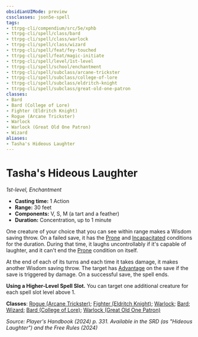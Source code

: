 ```yaml
---
obsidianUIMode: preview
cssclasses: json5e-spell
tags:
- ttrpg-cli/compendium/src/5e/xphb
- ttrpg-cli/spell/class/bard
- ttrpg-cli/spell/class/warlock
- ttrpg-cli/spell/class/wizard
- ttrpg-cli/spell/feat/fey-touched
- ttrpg-cli/spell/feat/magic-initiate
- ttrpg-cli/spell/level/1st-level
- ttrpg-cli/spell/school/enchantment
- ttrpg-cli/spell/subclass/arcane-trickster
- ttrpg-cli/spell/subclass/college-of-lore
- ttrpg-cli/spell/subclass/eldritch-knight
- ttrpg-cli/spell/subclass/great-old-one-patron
classes:
- Bard
- Bard (College of Lore)
- Fighter (Eldritch Knight)
- Rogue (Arcane Trickster)
- Warlock
- Warlock (Great Old One Patron)
- Wizard
aliases:
- Tasha's Hideous Laughter
---
```

# Tasha's Hideous Laughter
*1st-level, Enchantment*  


- **Casting time:** 1 Action
- **Range:** 30 feet
- **Components:** V, S, M (a tart and a feather)
- **Duration:** Concentration, up to 1 minute

One creature of your choice that you can see within range makes a Wisdom saving throw. On a failed save, it has the [Prone](Інструменти%20ДМ/CLI/rules/conditions.md#Prone) and [Incapacitated](Інструменти%20ДМ/CLI/rules/conditions.md#Incapacitated) conditions for the duration. During that time, it laughs uncontrollably if it's capable of laughter, and it can't end the [Prone](Інструменти%20ДМ/CLI/rules/conditions.md#Prone) condition on itself.

At the end of each of its turns and each time it takes damage, it makes another Wisdom saving throw. The target has [Advantage](Інструменти%20ДМ/CLI/rules/variant-rules/advantage-xphb.md) on the save if the save is triggered by damage. On a successful save, the spell ends.

**Using a Higher-Level Spell Slot.** You can target one additional creature for each spell slot level above 1.

**Classes**: [Rogue (Arcane Trickster)](Інструменти%20ДМ/CLI/lists/list-spells-classes-arcane-trickster-xphb.md "subclass=XPHB;class=XPHB"); [Fighter (Eldritch Knight)](Інструменти%20ДМ/CLI/lists/list-spells-classes-eldritch-knight-xphb.md "subclass=XPHB;class=XPHB"); [Warlock](Інструменти%20ДМ/CLI/lists/list-spells-classes-warlock.md); [Bard](Інструменти%20ДМ/CLI/lists/list-spells-classes-bard.md); [Wizard](Інструменти%20ДМ/CLI/lists/list-spells-classes-wizard.md); [Bard (College of Lore)](Інструменти%20ДМ/CLI/lists/list-spells-classes-college-of-lore-xphb.md "subclass=XPHB;class=XPHB"); [Warlock (Great Old One Patron)](Інструменти%20ДМ/CLI/lists/list-spells-classes-great-old-one-patron-xphb.md "subclass=XPHB;class=XPHB")

*Source: Player's Handbook (2024) p. 331. Available in the <span title='Systems Reference Document (5.2)'>SRD</span> (as "Hideous Laughter") and the Free Rules (2024)*